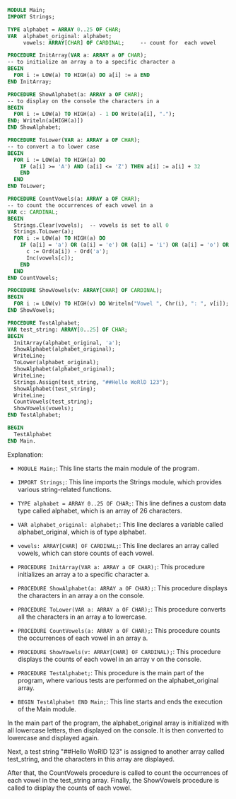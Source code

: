 ```modula-2
MODULE Main;
IMPORT Strings;

TYPE alphabet = ARRAY 0..25 OF CHAR;
VAR  alphabet_original: alphabet;
     vowels: ARRAY[CHAR] OF CARDINAL;     -- count for  each vowel

PROCEDURE InitArray(VAR a: ARRAY a OF CHAR);
-- to initialize an array a to a specific character a
BEGIN
  FOR i := LOW(a) TO HIGH(a) DO a[i] := a END
END InitArray;

PROCEDURE ShowAlphabet(a: ARRAY a OF CHAR);
-- to display on the console the characters in a
BEGIN
  FOR i := LOW(a) TO HIGH(a) - 1 DO Write(a[i], ".");
END; Writeln(a[HIGH(a)])
END ShowAlphabet;

PROCEDURE ToLower(VAR a: ARRAY a OF CHAR);
-- to convert a to lower case
BEGIN
  FOR i := LOW(a) TO HIGH(a) DO
    IF (a[i] >= 'A') AND (a[i] <= 'Z') THEN a[i] := a[i] + 32
    END
  END
END ToLower;

PROCEDURE CountVowels(a: ARRAY a OF CHAR);
-- to count the occurrences of each vowel in a
VAR c: CARDINAL;
BEGIN
  Strings.Clear(vowels);  -- vowels is set to all 0
  Strings.ToLower(a);
  FOR i := LOW(a) TO HIGH(a) DO
    IF (a[i] = 'a') OR (a[i] = 'e') OR (a[i] = 'i') OR (a[i] = 'o') OR (a[i] = 'u') THEN
      c := Ord(a[i]) - Ord('a');
      Inc(vowels[c]);
    END
  END
END CountVowels;

PROCEDURE ShowVowels(v: ARRAY[CHAR] OF CARDINAL);
BEGIN
  FOR i := LOW(v) TO HIGH(v) DO Writeln("Vowel ", Chr(i), ": ", v[i]);
END ShowVowels;

PROCEDURE TestAlphabet;
VAR test_string: ARRAY[0..25] OF CHAR;
BEGIN
  InitArray(alphabet_original, 'a');
  ShowAlphabet(alphabet_original);
  WriteLine;
  ToLower(alphabet_original);
  ShowAlphabet(alphabet_original);
  WriteLine;
  Strings.Assign(test_string, "##Hello WoRlD 123");
  ShowAlphabet(test_string);
  WriteLine;
  CountVowels(test_string);
  ShowVowels(vowels);
END TestAlphabet;

BEGIN
  TestAlphabet
END Main.
```
Explanation:

- `MODULE Main;`: This line starts the main module of the program.

- `IMPORT Strings;`: This line imports the Strings module, which provides various string-related functions.

- `TYPE alphabet = ARRAY 0..25 OF CHAR;`: This line defines a custom data type called alphabet, which is an array of 26 characters.

- `VAR alphabet_original: alphabet;`: This line declares a variable called alphabet_original, which is of type alphabet.

- `vowels: ARRAY[CHAR] OF CARDINAL;`: This line declares an array called vowels, which can store counts of each vowel.

- `PROCEDURE InitArray(VAR a: ARRAY a OF CHAR);`: This procedure initializes an array a to a specific character a.

- `PROCEDURE ShowAlphabet(a: ARRAY a OF CHAR);`: This procedure displays the characters in an array a on the console.

- `PROCEDURE ToLower(VAR a: ARRAY a OF CHAR);`: This procedure converts all the characters in an array a to lowercase.

- `PROCEDURE CountVowels(a: ARRAY a OF CHAR);`: This procedure counts the occurrences of each vowel in an array a.

- `PROCEDURE ShowVowels(v: ARRAY[CHAR] OF CARDINAL);`: This procedure displays the counts of each vowel in an array v on the console.

- `PROCEDURE TestAlphabet;`: This procedure is the main part of the program, where various tests are performed on the alphabet_original array.

- `BEGIN TestAlphabet END Main;`: This line starts and ends the execution of the Main module.

In the main part of the program, the alphabet_original array is initialized with all lowercase letters, then displayed on the console. It is then converted to lowercase and displayed again.

Next, a test string "##Hello WoRlD 123" is assigned to another array called test_string, and the characters in this array are displayed.

After that, the CountVowels procedure is called to count the occurrences of each vowel in the test_string array. Finally, the ShowVowels procedure is called to display the counts of each vowel.